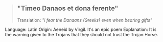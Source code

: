> ## "Timeo Danaos et dona ferente"
> Translation: *"I fear the Danaans (Greeks) even when bearing gifts"*

Language: Latin
Origin: Aeneid by Virgil. It's an epic poem
Explanation: It is the warning given to the Trojans that they should not trust the Trojan Horse. 
